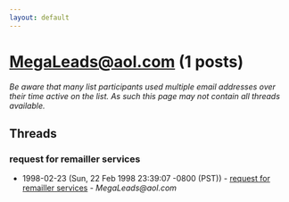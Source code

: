 ```yaml
---
layout: default
---
```


# MegaLeads@aol.com (1 posts)

_Be aware that many list participants used multiple email addresses over their time active on the list. As such this page may not contain all threads available._

## Threads

### request for remailler services
+ 1998-02-23 (Sun, 22 Feb 1998 23:39:07 -0800 (PST)) - [request for remailler services](/archive/1998/02/84f146d384b0d64257fa643455a257bf22dc750f59c9c79103c647d7fccd8d45) - _MegaLeads@aol.com_

